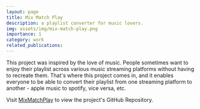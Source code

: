 ```yaml
---
layout: page
title: Mix Match Play
description: a playlist converter for music lovers.
img: assets/img/mix-match-play.png
importance: 1
category: work
related_publications:
---
```


This project was inspired by the love of music. People sometimes want to enjoy their playlist across various music streaming platforms without having to recreate them. That's where this project comes in, and it enables everyone to be able to convert their playlist from one streaming platform to another - apple music to spotify, vice versa, etc. 

Visit [MixMatchPlay](https://github.com/cloud-leon/MixMatchPlay) to view the project's GitHub Repository. 


